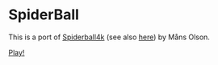 # SpiderBall

This is a port of [Spiderball4k](https://java4k.com/index.php?action=games&method=view&gid=185) (see also
[here](https://jvm-gaming.org/t/spiderball4k-updated-new-map/31103)) by Måns Olson.

[Play!](https://dbathon.github.io/spiderball/)
